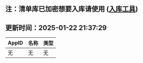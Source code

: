 ## 注：清单库已加密想要入库请使用 ([入库工具](https://github.com/BlankTMing/ManifestAutoUpdate/releases))

## 更新时间：2025-01-22 21:37:29
| AppID | 名称 | 类型  |
| :-------------------- | :----------------------------- | :----------- |
| 无 | 无 | 无 |
